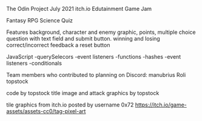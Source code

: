 The Odin Project July 2021 itch.io Edutainment Game Jam

Fantasy RPG Science Quiz

Features
background, 
character and enemy graphic, 
points, 
multiple choice question with text field and submit button.
winning and losing
correct/incorrect feedback
a reset button


JavaScript
-querySelecors
-event listeners
-functions
-hashes
-event listeners
-conditionals


Team members who contributed to planning on Discord:
manubrius
Roli
topstock


code by topstock
title image and attack graphics by topstock

tile graphics from itch.io posted by username 0x72
https://itch.io/game-assets/assets-cc0/tag-pixel-art
 